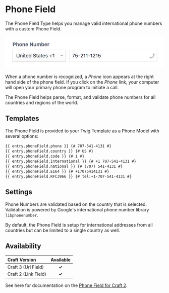 # Phone Field

The Phone Field Type helps you manage valid international phone numbers with a custom Phone Field.

![Sprout Phone Field](./../images/fields/sprout-phone-field.png)

When a phone number is recognized, a _Phone_ icon appears at the right hand side of the phone field.  If you click on the _Phone_ link, your computer will open your primary phone program to initiate a call.

The Phone Field helps parse, format, and validate phone numbers for all countries and regions of the world.

## Templates

The Phone Field is provided to your Twig Template as a Phone Model with several options:

``` twig
{{ entry.phoneField.phone }} {# 707-541-4131 #}
{{ entry.phoneField.country }} {# US #}
{{ entry.phoneField.code }} {# 1 #}
{{ entry.phoneField.international }} {# +1 707-541-4131 #}
{{ entry.phoneField.national }} {# (707) 541-4131 #}
{{ entry.phoneField.E164 }} {# +17075414131 #}
{{ entry.phoneField.RFC3966 }} {# tel:+1-707-541-4131 #}
```

## Settings

Phone Numbers are validated based on the country that is selected. Validation is powered by Google's international phone number library `libphonenumber`.

By default, the Phone Field is setup for international addresses from all countries but can be limited to a single country as well.

## Availability

| Craft Version | Available |
|:------------- |:---------:|
| Craft 3 (Url Field)      | **✓** |
| Craft 2 (Link Field)     | **✓** |

See here for documentation on the [Phone Field for Craft 2](./phone-field-c2.md).